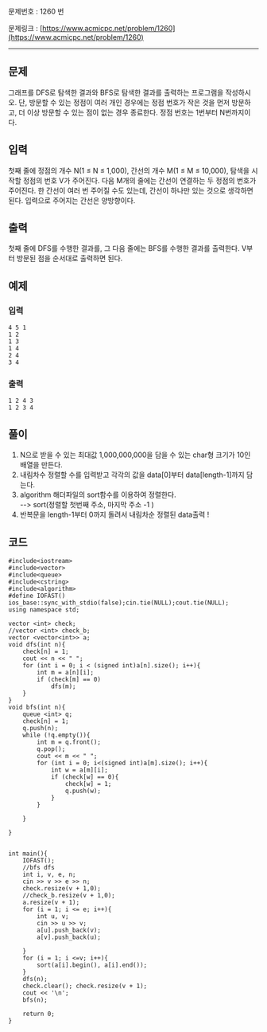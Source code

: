 ###  ###

문제번호 : 1260 번

문제링크 : [https://www.acmicpc.net/problem/1260](https://www.acmicpc.net/problem/1260)

----------

## 문제 ##

그래프를 DFS로 탐색한 결과와 BFS로 탐색한 결과를 출력하는 프로그램을 작성하시오. 단, 방문할 수 있는 정점이 여러 개인 경우에는 정점 번호가 작은 것을 먼저 방문하고, 더 이상 방문할 수 있는 점이 없는 경우 종료한다. 정점 번호는 1번부터 N번까지이다.



## 입력 ##

첫째 줄에 정점의 개수 N(1 ≤ N ≤ 1,000), 간선의 개수 M(1 ≤ M ≤ 10,000), 탐색을 시작할 정점의 번호 V가 주어진다. 다음 M개의 줄에는 간선이 연결하는 두 정점의 번호가 주어진다. 한 간선이 여러 번 주어질 수도 있는데, 간선이 하나만 있는 것으로 생각하면 된다. 입력으로 주어지는 간선은 양방향이다.




## 출력 ##

첫째 줄에 DFS를 수행한 결과를, 그 다음 줄에는 BFS를 수행한 결과를 출력한다. V부터 방문된 점을 순서대로 출력하면 된다.




## 예제 ##
### 입력 ###

	4 5 1
	1 2
	1 3
	1 4
	2 4
	3 4

### 출력 ###

	1 2 4 3
	1 2 3 4

## 풀이 ##
1. N으로 받을 수 있는 최대값  1,000,000,000을 담을 수 있는 char형 크기가 10인 배열을 만든다. 
2. 내림차수 정렬할 수를 입력받고 각각의 값을 data[0]부터 data[length-1]까지 담는다.
3. algorithm 해더파일의 sort함수를 이용하여 정렬한다.   
		--> sort(정렬할 첫번째 주소, 마지막 주소 -1 )
4. 반복문을 length-1부터 0까지 돌려서 내림차순 정렬된 data출력 !




## 코드 ##


	#include<iostream>
	#include<vector>
	#include<queue>
	#include<cstring>
	#include<algorithm>
	#define IOFAST() ios_base::sync_with_stdio(false);cin.tie(NULL);cout.tie(NULL);
	using namespace std;
	
	vector <int> check;
	//vector <int> check_b;
	vector <vector<int>> a;
	void dfs(int n){
		check[n] = 1;
		cout << n << " ";
		for (int i = 0; i < (signed int)a[n].size(); i++){
			int m = a[n][i];
			if (check[m] == 0)
				dfs(m);
		}
	}
	void bfs(int n){
		queue <int> q;
		check[n] = 1;
		q.push(n);
		while (!q.empty()){
			int m = q.front();
			q.pop();
			cout << m << " ";
			for (int i = 0; i<(signed int)a[m].size(); i++){
				int w = a[m][i];
				if (check[w] == 0){
					check[w] = 1;
					q.push(w);
				}
			}
	
		}
	
	}
	
	
	int main(){
		IOFAST();
		//bfs dfs
		int i, v, e, n;
		cin >> v >> e >> n;
		check.resize(v + 1,0);
		//check_b.resize(v + 1,0);
		a.resize(v + 1);
		for (i = 1; i <= e; i++){
			int u, v;
			cin >> u >> v;
			a[u].push_back(v);
			a[v].push_back(u);
	
		}
		for (i = 1; i <=v; i++){
			sort(a[i].begin(), a[i].end());
		}
		dfs(n);
		check.clear(); check.resize(v + 1);
		cout << '\n';
		bfs(n);
	
		return 0;
	}


​	
​	
